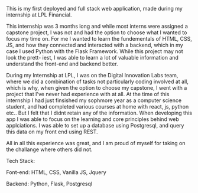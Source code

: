 This is my first deployed and full stack web application, made during my internship at LPL Financial.

This internship was 3 months long and while most interns were assigned a capstone project, I was not and had the option to choose what I wanted to focus my time on. For me I wanted to learn
the fundementals of HTML, CSS, JS, and how they connected and interacted with a backend, which in my case I used Python with the Flask Framework. While this project may not look the prett-
iest, I was able to learn a lot of valuable information and understand the front-end and backend better. 

During my Internship at LPL, I was on the Digital Innovation Labs team, where we did a combination of tasks not particularly coding involved at all, which is why, when given the option to
choose my capstone, I went with a project that I've never had experience with at all. At the time of this internship I had just finsished my sophmore year as a computer science student, 
and had completed various courses at home with react, js, python etc.. But I felt that I didnt retain any of the information. When developing this app I was able to focus on the learning
and core principles behind web applciations. I was able to set up a database using Postgresql, and query this data on my front end using REST.

All in all this experience was great, and I am proud of myself for taking on the challange where others did not.

Tech Stack:

Font-end:
HTML, CSS, Vanilla JS, Jquery

Backend:
Python, Flask, Postgresql
